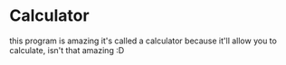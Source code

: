 # Calculator
this program is amazing
it's called a calculator because it'll allow you to calculate, isn't that amazing :D

